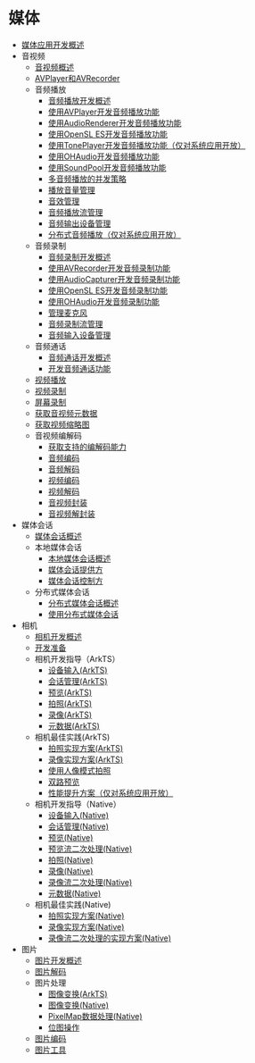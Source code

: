 # 媒体

- [媒体应用开发概述](media-application-overview.md)
- 音视频
  - [音视频概述](av-overview.md)
  - [AVPlayer和AVRecorder](avplayer-avrecorder-overview.md)
  - 音频播放
    - [音频播放开发概述](audio-playback-overview.md)
    - [使用AVPlayer开发音频播放功能](using-avplayer-for-playback.md)
    - [使用AudioRenderer开发音频播放功能](using-audiorenderer-for-playback.md)
    - [使用OpenSL ES开发音频播放功能](using-opensl-es-for-playback.md)
    - [使用TonePlayer开发音频播放功能（仅对系统应用开放）](using-toneplayer-for-playback.md)
    - [使用OHAudio开发音频播放功能](using-ohaudio-for-playback.md)
    - [使用SoundPool开发音频播放功能](using-soundpool-for-playback.md)
    - [多音频播放的并发策略](audio-playback-concurrency.md)
    - [播放音量管理](volume-management.md)
    - [音效管理](audio-effect-management.md)
    - [音频播放流管理](audio-playback-stream-management.md)
    - [音频输出设备管理](audio-output-device-management.md)
    - [分布式音频播放（仅对系统应用开放）](distributed-audio-playback.md)
  - 音频录制
    - [音频录制开发概述](audio-recording-overview.md)
    - [使用AVRecorder开发音频录制功能](using-avrecorder-for-recording.md)
    - [使用AudioCapturer开发音频录制功能](using-audiocapturer-for-recording.md)
    - [使用OpenSL ES开发音频录制功能](using-opensl-es-for-recording.md)
    - [使用OHAudio开发音频录制功能](using-ohaudio-for-recording.md)
    - [管理麦克风](mic-management.md)
    - [音频录制流管理](audio-recording-stream-management.md)
    - [音频输入设备管理](audio-input-device-management.md)
  - 音频通话
    - [音频通话开发概述](audio-call-overview.md)
    - [开发音频通话功能](audio-call-development.md)
  - [视频播放](video-playback.md)
  - [视频录制](video-recording.md)
  - [屏幕录制](avscreen-capture.md)
  - [获取音视频元数据](avmetadataextractor.md)
  - [获取视频缩略图](avimagegenerator.md)
  - 音视频编解码
    - [获取支持的编解码能力](obtain-supported-codecs.md)
    - [音频编码](audio-encoding.md)
    - [音频解码](audio-decoding.md)
    - [视频编码](video-encoding.md)
    - [视频解码](video-decoding.md)
    - [音视频封装](audio-video-encapsulation.md)
    - [音视频解封装](audio-video-decapsulation.md)
- 媒体会话
  - [媒体会话概述](avsession-overview.md)
  - 本地媒体会话
    - [本地媒体会话概述](local-avsession-overview.md)
    - [媒体会话提供方](using-avsession-developer.md)
    - [媒体会话控制方](using-avsession-controller.md)
  - 分布式媒体会话
    - [分布式媒体会话概述](distributed-avsession-overview.md)
    - [使用分布式媒体会话](using-distributed-avsession.md)
- 相机
  - [相机开发概述](camera-overview.md)
  - [开发准备](camera-preparation.md)
  - 相机开发指导（ArkTS）
    - [设备输入(ArkTS)](camera-device-input.md)
    - [会话管理(ArkTS)](camera-session-management.md)
    - [预览(ArkTS)](camera-preview.md)
    - [拍照(ArkTS)](camera-shooting.md)
    - [录像(ArkTS)](camera-recording.md)
    - [元数据(ArkTS)](camera-metadata.md)
  - 相机最佳实践(ArkTS)
    - [拍照实现方案(ArkTS)](camera-shooting-case.md)
    - [录像实现方案(ArkTS)](camera-recording-case.md)
    - [使用人像模式拍照](camera-mode.md)
    - [双路预览](camera-dual-channel-preview.md)
    - [性能提升方案（仅对系统应用开放）](camera-performance-improvement.md)
  - 相机开发指导（Native）
    - [设备输入(Native)](native-camera-device-input.md)
    - [会话管理(Native)](native-camera-session-management.md)
    - [预览(Native)](native-camera-preview.md)
    - [预览流二次处理(Native)](native-camera-preview-imageReceiver.md)
    - [拍照(Native)](native-camera-shooting.md)
    - [录像(Native)](native-camera-recording.md)
    - [录像流二次处理(Native)](native-camera-recording-imageReceiver.md)
    - [元数据(Native)](native-camera-metadata.md)
  - 相机最佳实践(Native)
    - [拍照实现方案(Native)](native-camera-shooting-case.md)
    - [录像实现方案(Native)](native-camera-recording-case.md)
    - [录像流二次处理的实现方案(Native)](native-camera-recording-case-imageReceiver.md)
- 图片
  - [图片开发概述](image-overview.md)
  - [图片解码](image-decoding.md)
  - 图片处理
    - [图像变换(ArkTS)](image-transformation.md)
    - [图像变换(Native)](image-transformation-native.md)
    - [PixelMap数据处理(Native)](image-pixelmap-operation-native.md)
    - [位图操作](image-pixelmap-operation.md)
  - [图片编码](image-encoding.md)
  - [图片工具](image-tool.md)
